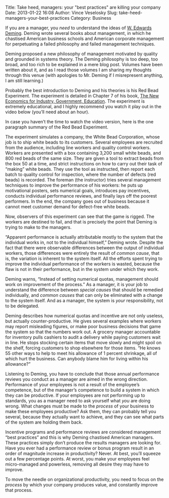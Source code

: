 Title: Take heed, managers: your "best practices" are killing your company
Date: 2013-01-22 16:08
Author: Vince Veselosky
Slug: take-heed-managers-your-best-practices
Category: Business

If you are a manager, you *need* to understand the ideas of [W. Edwards
Deming][]. Deming wrote several books about management, in which he
chastised American business schools and American corporate management
for perpetuating a failed philosophy and failed management techniques.

Deming proposed a new philosophy of management motivated by quality and
grounded in systems theory. The Deming philosophy is too deep, too
broad, and too rich to be explained in a mere blog post. Volumes have
been written about it, and as I read those volumes I am sharing my
thoughts through this venue (with apologies to Mr. Deming if I
misrepresent anything, I am still learning.)

Probably the best introduction to Deming and his theories is his Red
Bead Experiment. The experiment is detailed in Chapter 7 of his book,
[The New Economics for Industry, Government, Education][]. The
experiment is extremely educational, and I highly recommend you watch it
play out in the video below (you’ll need about an hour).

In case you haven’t the time to watch the video version, here is the one
paragraph summary of the Red Bead Experiment.

The experiment simulates a company, the White Bead Corporation, whose
job is to ship white beads to its customers. Several employees are
recruited from the audience, including line workers and quality control
workers. Workers are presented with a box containing 3,200 small white
beads, and 800 red beads of the same size. They are given a tool to
extract beads from the box 50 at a time, and strict instructions on how
to carry out their task of “making” white beads. They use the tool as
instructed, then report each batch to quality control for inspection,
where the number of defects (red beads) is recorded. The foreman (the
instructor) tries several management techniques to improve the
performance of his workers: he puts up motivational posters, sets
numerical goals, introduces pay incentives, conducts individual
performance reviews, and finally lays off the poorest performers. In the
end, the company goes out of business because it cannot meet customer
demand for defect-free white beads.

Now, observers of this experiment can see that the game is rigged. The
workers are destined to fail, and that is precisely the point that
Deming is trying to make to the managers.

“Apparent performance is actually attributable mostly to the system that
the individual works in, not to the individual himself,” Deming wrote.
Despite the fact that there were observable differences between the
output of individual workers, those differences were entirely the result
of *common cause*, that is, the variation is inherent to the system
itself. All the efforts spent trying to improve the individual
performance of the workers is wasted, because the flaw is not in their
performance, but in the system under which they work.

Deming warns, “Instead of setting numerical quotas, management should
work on improvement of the process.” As a manager, it is your job to
understand the difference between *special causes* that should be
remedied individually, and *common causes* that can only be eliminated
with a change to the system itself. And as a manager, the system is
*your* responsibility, not to be delegated.

Deming describes how numerical quotas and incentive are not only
useless, but actually counter-productive. He gives several examples
where workers may report misleading figures, or make poor business
decisions that game the system so that the numbers work out. A grocery
manager accountable for inventory pulls cashiers to audit a delivery
while paying customers wait in line. He stops stocking certain items
that move slowly and might spoil on the shelf, forcing customers to shop
elsewhere for those items. “He knows 55 other ways to help to meet his
allowance of 1 percent shrinkage, all of which hurt the business. Can
anybody blame him for living within his allowance?”

Listening to Deming, you have to conclude that those annual performance
reviews you conduct as a manager are aimed in the wrong direction.
Performance of your employees is not a result of the employee’s
competence, but of the manager’s competence to build a system in which
they can be productive. If your employees are not performing up to
standards, you as a manager need to ask yourself what *you* are doing
wrong. What changes must be made to the *process* of your business to
make these employees productive? Ask them, they can probably tell you
several, because they actually want to achieve, and they can see what
parts of the system are holding them back.

Incentive programs and performance reviews are considered management
“best practices” and this is why Deming chastised American managers.
These practices simply don’t produce the results managers are looking
for. Have you ever had a performance review or bonus program result in
an order of magnitude increase in productivity? Never. At best, you’ll
squeeze out a few percentage points. At worst, you make your employees
feel micro-managed and powerless, removing all desire they may have to
improve.

To move the needle on organizational productivity, you need to focus on
the *process* by which your company produces value, and constantly
improve that process.

  [W. Edwards Deming]: http://www.amazon.com/W.-Edwards-Deming/e/B000APR1PW/?_encoding=UTF8&tag=controlescape-20&linkCode=ur2&camp=1789&creative=390957
  [The New Economics for Industry, Government, Education]: http://www.amazon.com/gp/product/B004ZK8RTM/ref=as_li_ss_tl?ie=UTF8&tag=controlescape-20&linkCode=as2&camp=1789&creative=390957&creativeASIN=B004ZK8RTM

